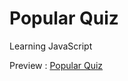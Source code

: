 # Popular Quiz

Learning JavaScript

Preview : <a href="https://emoueitchaien.github.io/popular-quiz">Popular Quiz</a>
